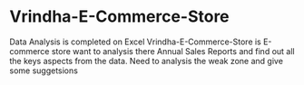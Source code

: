 # Vrindha-E-Commerce-Store
Data Analysis is completed on Excel
Vrindha-E-Commerce-Store is E-commerce store want to analysis there Annual Sales Reports and find out all the keys aspects from the data. 
Need to analysis the weak zone and give some suggetsions
